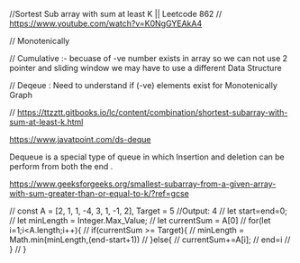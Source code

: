 //Sortest Sub array with sum at least K || Leetcode 862
// https://www.youtube.com/watch?v=K0NgGYEAkA4

// Monotenically 


// Cumulative :- becuase of -ve number exists in array so we can not use 2 pointer and sliding window we may have to use a different Data Structure 

// Deqeue : Need to understand if (-ve) elements exist for Monotenically Graph 

// https://ttzztt.gitbooks.io/lc/content/combination/shortest-subarray-with-sum-at-least-k.html

https://www.javatpoint.com/ds-deque 

Dequeue is a special type of queue in which Insertion and deletion can be perform from both the end . 

https://www.geeksforgeeks.org/smallest-subarray-from-a-given-array-with-sum-greater-than-or-equal-to-k/?ref=gcse

// const A = [2, 1, 1, -4, 3, 1, -1, 2], Target = 5 
//Output: 4
// let start=end=0;
// let minLength = Integer.Max_Value;
// let currentSum = A[0]
// for(let i=1;i<A.length;i++){
//     if(currentSum >= Target){
//         minLength = Math.min(minLength,(end-start+1))
//     }else{
//         currentSum+=A[i];
//         end=i
//     }
// }
